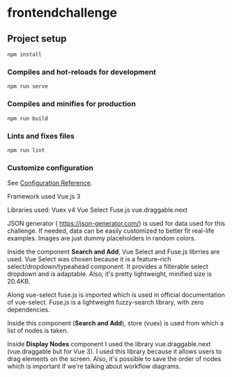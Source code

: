 # frontendchallenge

## Project setup
```
npm install
```

### Compiles and hot-reloads for development
```
npm run serve
```

### Compiles and minifies for production
```
npm run build
```

### Lints and fixes files
```
npm run lint
```

### Customize configuration
See [Configuration Reference](https://cli.vuejs.org/config/).

Framework used
Vue.js 3

Libraries used:
Vuex v4
Vue Select
Fuse.js
vue.draggable.next

JSON generator ( https://json-generator.com/) is used for data used for this challenge. If needed, data can be easily customized to better fit real-life examples. Images are just dummy placeholders in random colors.

Inside the component **Search and Add**, Vue Select and Fuse.js librries are used. Vue Select was chosen because it is a feature-rich select/dropdown/typeahead component. It provides a filterable select dropdown and is adaptable. Also, it's pretty lightweight, minified size is 20.4KB.

Along vue-select fuse.js is imported which is used in official documentation of vue-select. Fuse.js is a lightweight fuzzy-search library, with zero dependencies.

Inside this component (**Search and Add**), store (vuex) is used from which a list of nodes is taken.

Inside **Display Nodes** component I used the library vue.draggable.next (vue.draggable but for Vue 3). I used this library because it allows users to drag elements on the screen. Also, it's possible to save the order of nodes which is important if we're talking about workflow diagrams.
